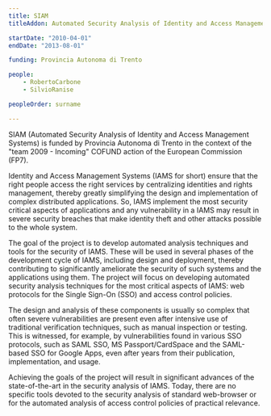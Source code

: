 ```yaml
---
title: SIAM
titleAddon: Automated Security Analysis of Identity and Access Management Systems

startDate: "2010-04-01"
endDate: "2013-08-01"

funding: Provincia Autonoma di Trento

people:
    - RobertoCarbone
    - SilvioRanise

peopleOrder: surname

---
```


SIAM (Automated Security Analysis of Identity and Access Management Systems) is funded by Provincia Autonoma di Trento in the context of the "team 2009 - Incoming" COFUND action of the European Commission (FP7).

Identity and Access Management Systems (IAMS for short) ensure that the right people access the right services by centralizing identities and rights management, thereby greatly simplifying the design and implementation of complex distributed applications. So, IAMS implement the most security critical aspects of applications and any vulnerability in a IAMS may result in severe security breaches that make identity theft and other attacks possible to the whole system.

The goal of the project is to develop automated analysis techniques and tools for the security of IAMS. These will be used in several phases of the development cycle of IAMS, including design and deployment, thereby contributing to significantly ameliorate the security of such systems and the applications using them. The project will focus on developing automated security analysis techniques for the most critical aspects of IAMS: web protocols for the Single Sign-On (SSO) and access control policies.

The design and analysis of these components is usually so complex that often severe vulnerabilities are present even after intensive use of traditional verification techniques, such as manual inspection or testing. This is witnessed, for example, by vulnerabilities found in various SSO protocols, such as SAML SSO, MS Passport/CardSpace and the SAML-based SSO for Google Apps, even after years from their publication, implementation, and usage.

Achieving the goals of the project will result in significant advances of the state-of-the-art in the security analysis of IAMS. Today, there are no specific tools devoted to the security analysis of standard web-browser or for the automated analysis of access control policies of practical relevance.